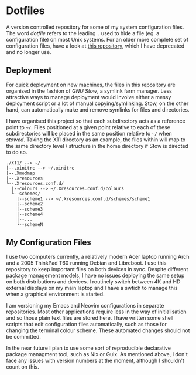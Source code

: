 # Dotfiles

A version controlled repository for some of my system configuration files. The word *dotfile* refers to the leading `.` used to hide a file (eg. a configuration file) on most Unix systems. For an older more complete set of configuration files, have a look at [this repository](https://github.com/alexander-neville/config_archive), which I have deprecated and no longer use.

## Deployment

For quick deployment on new machines, the files in this repository are organised in the fashion of *GNU Stow*, a symlink farm manager. Less attractive ways to manage deployment would involve either a messy deployment script or a lot of manual copying/symlinking. Stow, on the other hand, can automatically make and remove symlinks for files and directories. 

I have organised this project so that each subdirectory acts as a reference point to `~/`. Files positioned at a given point relative to each of these subdirectories will be placed in the same position relative to `~/` when *stowed*. Taking the X11 directory as an example, the files within will map to the same directory level / structure in the home directory if Stow is directed to do so.

```
./X11/ --> ~/
|--.xinitrc --> ~/.xinitrc
|--.Xmodmap
|--.Xresources
└--.Xresources.conf.d/
  |--colours --> ~/.Xresources.conf.d/colours
  └--schemes/
    |--scheme1 --> ~/.Xresources.conf.d/schemes/scheme1
    |--scheme2
    |--scheme3
    |--scheme4
    |--...
    └--schemeN
```
## My Configuration Files

I use two computers currently, a relatively modern Acer laptop running Arch and a 2005 ThinkPad T60 running Debian and Libreboot. I use this repository to keep important files on both devices in sync. Despite different package management models, I have no issues deploying the same setup on both distributions and devices. I routinely switch between 4K and HD external displays on my main laptop and I have a swtich to manage this when a graphical environment is started.

I am versioning my Emacs and Neovim configurations in separate repositories. Most other applications require less in the way of initialisation and so those plain text files are stored here. I have written some shell scripts that edit configuration files automatically, such as those for changing the terminal colour scheme. These automated changes should not be committed.

In the near future I plan to use some sort of reproducible declarative package managment tool, such as Nix or Guix. As mentioned above, I don't face any issues with version numbers at the moment, although I shouldn't count on this.
